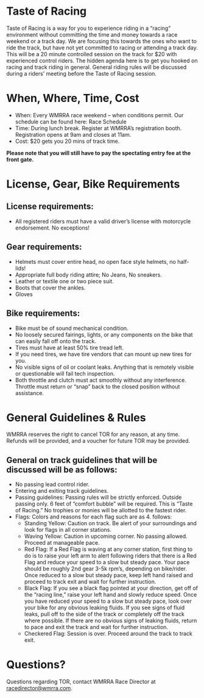 # Taste of Racing
Taste of Racing is a way for you to experience riding in a “racing” environment without committing the time and money towards a race weekend or a track day. We are focusing this towards the ones who want to ride the track, but have not yet committed to racing or attending a track day. This will be a 20 minute controlled session on the track for $20 with experienced control riders. The hidden agenda here is to get you hooked on racing and track riding in general. General riding rules will be discussed during a riders’ meeting before the Taste of Racing session.

# When, Where, Time, Cost
- When: Every WMRRA race weekend – when conditions permit.
Our schedule can be found here: Race Schedule
- Time: During lunch break.
Register at WMRRA’s registration booth.
Registration opens at 9am and closes at 11am.
- Cost: $20 gets you 20 mins of track time.

**Please note that you will still have to pay the spectating entry fee at the front gate.**

# License, Gear, Bike Requirements
## License requirements:

- All registered riders must have a valid driver’s license with motorcycle endorsement. No exceptions!

## Gear requirements:

- Helmets must cover entire head, no open face style helmets, no half-lids!
- Appropriate full body riding attire; No Jeans, No sneakers.
- Leather or textile one or two piece suit.
- Boots that cover the ankles.
- Gloves

## Bike requirements:

- Bike must be of sound mechanical condition.
- No loosely secured fairings, lights, or any components on the bike that can easily fall off onto the track.
- Tires must have at least 50% tire tread left.
- If you need tires, we have tire vendors that can mount up new tires for you.
- No visible signs of oil or coolant leaks. Anything that is remotely visible or questionable will fail tech inspection.
- Both throttle and clutch must act smoothly without any interference. Throttle must return or “snap” back to the closed position without assistance.

# General Guidelines & Rules
WMRRA reserves the right to cancel TOR for any reason, at any time. Refunds will be provided, and a voucher for future TOR may be provided.

## General on track guidelines that will be discussed will be as follows:

- No passing lead control rider.
- Entering and exiting track guidelines.
- Passing guidelines: Passing rules will be strictly enforced. Outside passing only. 6 feet of “comfort bubble” will be required. This is “Taste of Racing.” No trophies or monies will be allotted to the fastest rider.
-  Flags: Colors and reasons for each flag such are as 4. follows:
    - Standing Yellow: Caution on track. Be alert of your surroundings and look for flags in all corner stations.
    - Waving Yellow: Caution in upcoming corner. No passing allowed. Proceed at manageable pace.
    - Red Flag: If a Red Flag is waving at any corner station, first thing to do is to raise your left arm to alert following riders that there is a Red Flag and reduce your speed to a slow but steady pace. Your pace should be roughly 2nd gear 3-5k rpm’s, depending on bike/rider. Once reduced to a slow but steady pace, keep left hand raised and proceed to track exit and wait for further instruction.
    - Black Flag: If you see a black flag pointed at your direction, get off of the “racing line,” raise your left hand and slowly reduce speed. Once you have reduced your speed to a slow but steady pace, look over your bike for any obvious leaking fluids. If you see signs of fluid leaks, pull off to the side of the track or completely off the track where possible. If there are no obvious signs of leaking fluids, return to pace and exit the track and wait for further instruction.
    - Checkered Flag: Session is over. Proceed around the track to track exit.

# Questions?
Questions regarding TOR, contact WMRRA Race Director at racedirector@wmrra.com.
